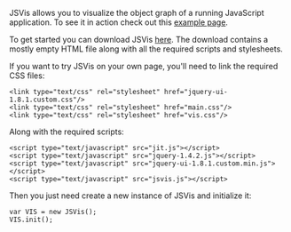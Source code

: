 JSVis allows you to visualize the object graph of a running JavaScript application. To see it in action check out this [example page](http://disnetdev.com/code.html).

To get started you can download JSVis [here](http://github.com/downloads/disnet/jsvis/jsvis_0.1.zip). The download contains a mostly empty HTML file along with all the required scripts and stylesheets.

If you want to try JSVis on your own page, you'll need to link the required CSS files:

    <link type="text/css" rel="stylesheet" href="jquery-ui-1.8.1.custom.css"/>
    <link type="text/css" rel="stylesheet" href="main.css"/>
    <link type="text/css" rel="stylesheet" href="vis.css"/>

Along with the required scripts:

    <script type="text/javascript" src="jit.js"></script>
    <script type="text/javascript" src="jquery-1.4.2.js"></script>
    <script type="text/javascript" src="jquery-ui-1.8.1.custom.min.js"></script>
    <script type="text/javascript" src="jsvis.js"></script>

Then you just need create a new instance of JSVis and initialize it:

    var VIS = new JSVis();
    VIS.init();
